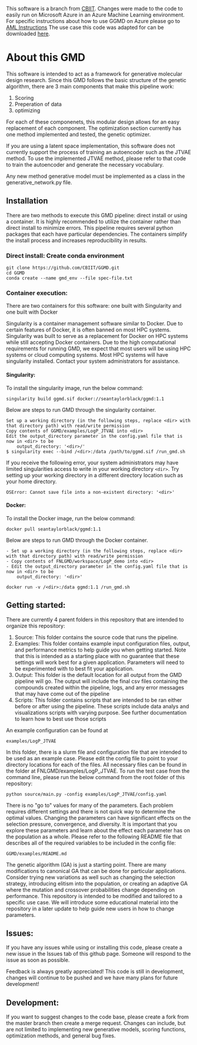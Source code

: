 This software is a branch from [CBIIT](https://github.com/CBIIT/GGMD.git).  Changes were made to the code to easily run on Microsoft Azure in an Azure Machine Learning environment.  For specific instructions about how to use GGMD on Azure please go to [AML Instructions](https://github.com/joverhul/GGMD_Azure/blob/main/AML_instructions.md) The use case this code was adapted for can be downloaded [here](https://github.com/joverhul/GGMD_Azure/blob/main/Use%20Case%20GGMD%20on%20Azure%20-%20draft-submission_compliant.docx).

# About this GMD

This software is intended to act as a framework for generative molecular design research. Since this GMD follows the basic structure of 
the genetic algorithm, there are 3 main components that make this pipeline work:
    
1. Scoring
2. Preperation of data
3. optimizing

For each of these componenets, this modular design allows for an easy replacement of each component. 
The optimization section currently has one method implemented and tested, the genetic optimizer.

If you are using a latent space implementation, this software does not currently support the process of training an autoencoder such as the JTVAE method. To use the implemented JTVAE method, please refer to that code to train
the autoencoder and generate the necessary vocabulary. 

Any new method generative model must be implemented as a class in the generative_network.py file. 

## Installation

There are two methods to execute this GMD pipeline: direct install or using a container. It is highly recommended to utilize the container rather than direct install to minimize errors. This pipeline requires several python packages that each have particular dependencies. The containers simplify the install process and increases reproducibility in results. 


### Direct install: Create conda environment

```
git clone https://github.com/CBIIT/GGMD.git
cd GGMD
conda create --name gmd_env --file spec-file.txt
```


### Container execution: 

There are two containers for this software: one built with Singularity and one built with Docker

 Singularity is a container management software similar to Docker. Due to certain features of Docker, it is often banned on most HPC systems. Singularity was built to serve as a replacement for Docker on HPC systems while still accepting Docker containers. Due to the high computational requirements for running GMD, we expect that most users will be using HPC systems or cloud computing systems. Most HPC systems will have singularity installed. Contact your system administrators for assistance.

#### Singularity:

To install the singularity image, run the below command:

`singularity build ggmd.sif docker://seantaylorblack/ggmd:1.1`

Below are steps to run GMD through the singularity container.

```
Set up a working directory (in the following steps, replace <dir> with that directory path) with read/write permission
Copy contents of GGMD/examples/LogP_JTVAE into <dir>
Edit the output_directory parameter in the config.yaml file that is now in <dir> to be 
    output_directory: '<dir>/'
$ singularity exec --bind /<dir>:/data /path/to/ggmd.sif /run_gmd.sh
```

If you receive the following error, your system administrators may have limited singularities access to write in your working directory `<dir>`. Try setting up your working directory in a different directory location such as your home directory.

```
OSError: Cannot save file into a non-existent directory: '<dir>'
```

#### Docker:

To install the Docker image, run the below command:

`docker pull seantaylorblack/ggmd:1.1`

Below are steps to run GMD through the Docker container.

```
- Set up a working directory (in the following steps, replace <dir> with that directory path) with read/write permission
- Copy contents of FNLGMD/workspace/LogP_demo into <dir>
- Edit the output_directory parameter in the config.yaml file that is now in <dir> to be 
    output_directory: '<dir>'

docker run -v /<dir>:/data ggmd:1.1 /run_gmd.sh
```


## Getting started:

There are currently 4 parent folders in this repository that are intended to organize this repository:

1. Source: This folder contains the source code that runs the pipeline.
2. Examples: This folder contains example input configuration files, output, and performance metrics to help guide you when getting started. Note that this is intended as a starting place with no guarantee that these settings will work best for a given application. Parameters will need to be experimented with to best fit your application.
3. Output: This folder is the default location for all output from the GMD pipeline will go. The output will include the final csv files containing the compounds created within the pipeline, logs, and any error messages that may have come out of the pipeline
4. Scripts: This folder contains scripts that are intended to be ran either before or after using the pipeline. These scripts include data analys and visualizations scripts with varying purpose. See further documentation to learn how to best use those scripts

An example configuration can be found at 

`examples/LogP_JTVAE`

In this folder, there is a slurm file and configuration file that are intended to be used as an example case. Please edit the config file to point to your directory locations for each of the files. All necessary files can be found in the folder at FNLGMD/examples/LogP_JTVAE. To run the test case from the command line, please run the below command from the root folder of this repository:

`python source/main.py -config examples/LogP_JTVAE/config.yaml`

There is no "go to" values for many of the parameters. Each problem requires different settings and there is not quick way to determine the optimal values. Changing the parameters can have significant effects on the selection pressure, convergence, and diversity. It is important that you explore these parameters and learn about the effect each parameter has on the population as a whole. Please refer to the following README file that describes all of the required variables to be included in the config file:

`GGMD/examples/README.md`

The genetic algorithm (GA) is just a starting point. There are many modifications to canonical GA that can be done for particular applications. Consider trying new variations as well such as changing the selection strategy, introducing elitism into the population, or creating an adaptive GA where the mutation and crossover probabilities change depending on performance. This repository is intended to be modified and tailored to a specific use case. We will introduce some educational material into the repository in a later update to help guide new users in how to change parameters.

## Issues:

If you have any issues while using or installing this code, please create a new issue in the Issues tab of this github page. Someone will respond to the issue as soon as possible.

Feedback is always greatly appreciated! This code is still in development, changes will continue to be pushed and we have many plans for future development! 

## Development:

If you want to suggest changes to the code base, please create a fork from the master branch then create a merge request. Changes can include, but are not limited to implementing new generative models, scoring functions, optimization methods, and general bug fixes.

